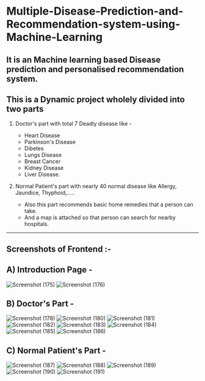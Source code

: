 # Multiple-Disease-Prediction-and-Recommendation-system-using-Machine-Learning
It is an Machine learning based Disease prediction and personalised recommendation system.
--------------------------------------------------------------------------------------------------------------------------------------------------------------------------------
This is a Dynamic project wholely divided into two parts
------------------------------------------------------------
  1) Doctor's part with total 7 Deadly disease like -
     - Heart Disease
     - Parkinson's Disease
     - Dibetes
     - Lungs Disease
     - Breast Cancer
     - Kidney Disease
     - Liver Disease.

  2) Normal Patient's part with nearly 40 normal disease like Allergy, Jaundice, Thyphoid,.....
     - Also this part recommends basic home remedies that a person can take.
     - And a map is attached so that person can search for nearby hospitals.
    
********************************************************************************************************************************************************************************
Screenshots of Frontend :-
---------------------------
A)  Introduction Page -
---------------------------
![Screenshot (175)](https://github.com/Kunalsrp/Multiple-Disease-Prediction-and-Recommendation-system-using-Machine-Learning/assets/114215678/ca711ede-e1b7-4079-a60a-3197c72414c8)
![Screenshot (176)](https://github.com/Kunalsrp/Multiple-Disease-Prediction-and-Recommendation-system-using-Machine-Learning/assets/114215678/42aaa4fa-c2da-4467-b109-1e1e80dbad45)

B)  Doctor's Part - 
----------------------
![Screenshot (178)](https://github.com/Kunalsrp/Multiple-Disease-Prediction-and-Recommendation-system-using-Machine-Learning/assets/114215678/dd2d3505-4ce8-441c-aa74-8c629c350b27)
![Screenshot (180)](https://github.com/Kunalsrp/Multiple-Disease-Prediction-and-Recommendation-system-using-Machine-Learning/assets/114215678/6b2d7693-4a43-4ea4-a944-f6e6fdd493ea)
![Screenshot (181)](https://github.com/Kunalsrp/Multiple-Disease-Prediction-and-Recommendation-system-using-Machine-Learning/assets/114215678/ca567a18-a503-4c42-9f89-86c11c4adbec)
![Screenshot (182)](https://github.com/Kunalsrp/Multiple-Disease-Prediction-and-Recommendation-system-using-Machine-Learning/assets/114215678/4b4aebd3-51f8-46f3-9165-3df81c602ef0)
![Screenshot (183)](https://github.com/Kunalsrp/Multiple-Disease-Prediction-and-Recommendation-system-using-Machine-Learning/assets/114215678/b56c9f6d-3c9f-46d1-b050-faa4d3167013)
![Screenshot (184)](https://github.com/Kunalsrp/Multiple-Disease-Prediction-and-Recommendation-system-using-Machine-Learning/assets/114215678/12b24a96-e9bf-4ec8-945a-d0cbfd47200b)
![Screenshot (185)](https://github.com/Kunalsrp/Multiple-Disease-Prediction-and-Recommendation-system-using-Machine-Learning/assets/114215678/ff1045bd-1b3a-4739-a000-084c2f139b4c)
![Screenshot (186)](https://github.com/Kunalsrp/Multiple-Disease-Prediction-and-Recommendation-system-using-Machine-Learning/assets/114215678/0c3445f8-84e5-4282-9724-8f9d8e86e240)

C) Normal Patient's Part -
----------------------------
![Screenshot (187)](https://github.com/Kunalsrp/Multiple-Disease-Prediction-and-Recommendation-system-using-Machine-Learning/assets/114215678/3f60fca7-a99a-4872-ac06-1472bdc588b0)
![Screenshot (188)](https://github.com/Kunalsrp/Multiple-Disease-Prediction-and-Recommendation-system-using-Machine-Learning/assets/114215678/6ff00f96-106a-45a3-83c8-dc360b13794c)
![Screenshot (189)](https://github.com/Kunalsrp/Multiple-Disease-Prediction-and-Recommendation-system-using-Machine-Learning/assets/114215678/7090a5a1-8bfb-4a5f-ab44-6b2e027e9ee7)
![Screenshot (190)](https://github.com/Kunalsrp/Multiple-Disease-Prediction-and-Recommendation-system-using-Machine-Learning/assets/114215678/dcc6f863-78e5-4437-9399-8b4ce8173b41)
![Screenshot (191)](https://github.com/Kunalsrp/Multiple-Disease-Prediction-and-Recommendation-system-using-Machine-Learning/assets/114215678/af1d4ac5-2818-4c3d-8ef4-bdfc9044de4d)













